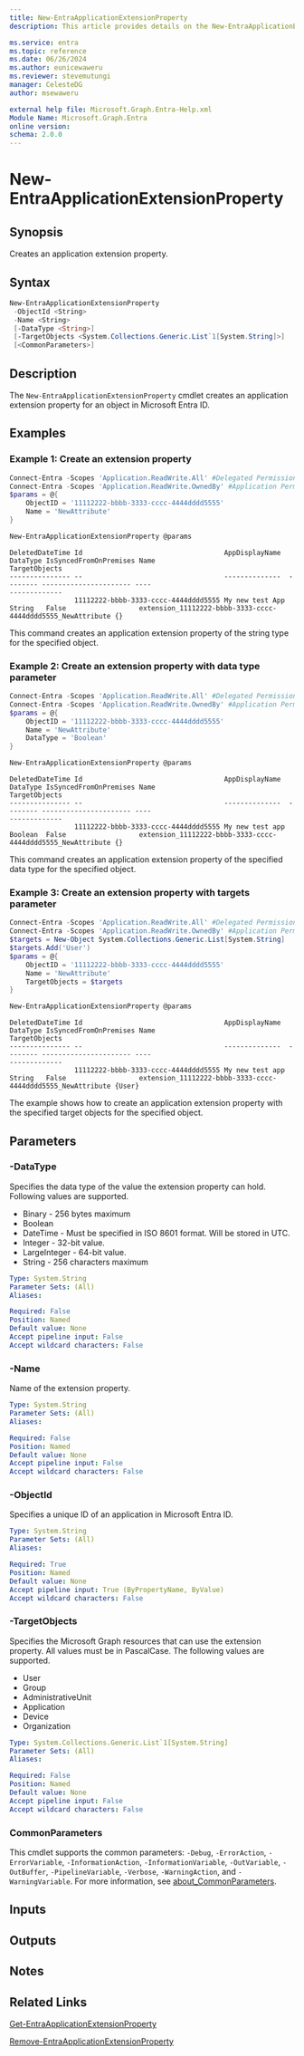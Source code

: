 ```yaml
---
title: New-EntraApplicationExtensionProperty
description: This article provides details on the New-EntraApplicationExtensionProperty command.

ms.service: entra
ms.topic: reference
ms.date: 06/26/2024
ms.author: eunicewaweru
ms.reviewer: stevemutungi
manager: CelesteDG
author: msewaweru

external help file: Microsoft.Graph.Entra-Help.xml
Module Name: Microsoft.Graph.Entra
online version:
schema: 2.0.0
---
```


# New-EntraApplicationExtensionProperty

## Synopsis

Creates an application extension property.

## Syntax

```powershell
New-EntraApplicationExtensionProperty 
 -ObjectId <String> 
 -Name <String>
 [-DataType <String>]     
 [-TargetObjects <System.Collections.Generic.List`1[System.String]>] 
 [<CommonParameters>]
```

## Description

The `New-EntraApplicationExtensionProperty` cmdlet creates an application extension property for an object in Microsoft Entra ID.

## Examples

### Example 1: Create an extension property

```powershell
Connect-Entra -Scopes 'Application.ReadWrite.All' #Delegated Permission
Connect-Entra -Scopes 'Application.ReadWrite.OwnedBy' #Application Permission
$params = @{
    ObjectID = '11112222-bbbb-3333-cccc-4444dddd5555'
    Name = 'NewAttribute'
}

New-EntraApplicationExtensionProperty @params
```

```Output
DeletedDateTime Id                                   AppDisplayName  DataType IsSyncedFromOnPremises Name                                                    TargetObjects
--------------- --                                   --------------  -------- ---------------------- ----                                                    -------------
                11112222-bbbb-3333-cccc-4444dddd5555 My new test App String   False                  extension_11112222-bbbb-3333-cccc-4444dddd5555_NewAttribute {}
```

This command creates an application extension property of the string type for the specified object.

### Example 2: Create an extension property with data type parameter

```powershell
Connect-Entra -Scopes 'Application.ReadWrite.All' #Delegated Permission
Connect-Entra -Scopes 'Application.ReadWrite.OwnedBy' #Application Permission
$params = @{
    ObjectID = '11112222-bbbb-3333-cccc-4444dddd5555'
    Name = 'NewAttribute'
    DataType = 'Boolean'
}

New-EntraApplicationExtensionProperty @params
```

```Output
DeletedDateTime Id                                   AppDisplayName  DataType IsSyncedFromOnPremises Name                                                    TargetObjects
--------------- --                                   --------------  -------- ---------------------- ----                                                    -------------
                11112222-bbbb-3333-cccc-4444dddd5555 My new test app Boolean  False                  extension_11112222-bbbb-3333-cccc-4444dddd5555_NewAttribute {}
```

This command creates an application extension property of the specified data type for the specified object.

### Example 3: Create an extension property with targets parameter

```powershell
Connect-Entra -Scopes 'Application.ReadWrite.All' #Delegated Permission
Connect-Entra -Scopes 'Application.ReadWrite.OwnedBy' #Application Permission
$targets = New-Object System.Collections.Generic.List[System.String]
$targets.Add('User')
$params = @{
    ObjectID = '11112222-bbbb-3333-cccc-4444dddd5555'
    Name = 'NewAttribute'
    TargetObjects = $targets
}

New-EntraApplicationExtensionProperty @params
```

```Output
DeletedDateTime Id                                   AppDisplayName  DataType IsSyncedFromOnPremises Name                                                    TargetObjects
--------------- --                                   --------------  -------- ---------------------- ----                                                    -------------
                11112222-bbbb-3333-cccc-4444dddd5555 My new test app String   False                  extension_11112222-bbbb-3333-cccc-4444dddd5555_NewAttribute {User}
```

The example shows how to create an application extension property with the specified target objects for the specified object.

## Parameters

### -DataType

Specifies the data type of the value the extension property can hold. Following values are supported.

- Binary - 256 bytes maximum
- Boolean
- DateTime - Must be specified in ISO 8601 format. Will be stored in UTC.
- Integer - 32-bit value.
- LargeInteger - 64-bit value.
- String - 256 characters maximum

```yaml
Type: System.String
Parameter Sets: (All)
Aliases:

Required: False
Position: Named
Default value: None
Accept pipeline input: False
Accept wildcard characters: False
```

### -Name

Name of the extension property.

```yaml
Type: System.String
Parameter Sets: (All)
Aliases:

Required: False
Position: Named
Default value: None
Accept pipeline input: False
Accept wildcard characters: False
```

### -ObjectId

Specifies a unique ID of an application in Microsoft Entra ID.

```yaml
Type: System.String
Parameter Sets: (All)
Aliases:

Required: True
Position: Named
Default value: None
Accept pipeline input: True (ByPropertyName, ByValue)
Accept wildcard characters: False
```

### -TargetObjects

Specifies the Microsoft Graph resources that can use the extension property. All values must be in PascalCase. The following values are supported.

- User
- Group
- AdministrativeUnit
- Application
- Device
- Organization

```yaml
Type: System.Collections.Generic.List`1[System.String]
Parameter Sets: (All)
Aliases:

Required: False
Position: Named
Default value: None
Accept pipeline input: False
Accept wildcard characters: False
```

### CommonParameters

This cmdlet supports the common parameters: `-Debug`, `-ErrorAction`, `-ErrorVariable`, `-InformationAction`, `-InformationVariable`, `-OutVariable`, `-OutBuffer`, `-PipelineVariable`, `-Verbose`, `-WarningAction`, and `-WarningVariable`. For more information, see [about_CommonParameters](https://go.microsoft.com/fwlink/?LinkID=113216).

## Inputs

## Outputs

## Notes

## Related Links

[Get-EntraApplicationExtensionProperty](Get-EntraApplicationExtensionProperty.md)

[Remove-EntraApplicationExtensionProperty](Remove-EntraApplicationExtensionProperty.md)
